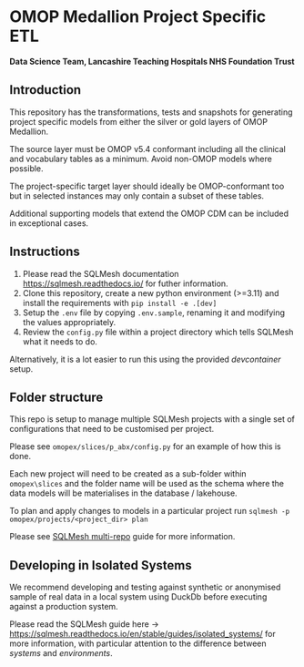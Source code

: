 # OMOP Medallion Project Specific ETL

__Data Science Team, Lancashire Teaching Hospitals NHS Foundation Trust__

## Introduction

This repository has the transformations, tests and snapshots for generating project specific models
from either the silver or gold layers of OMOP Medallion.

The source layer must be OMOP v5.4 conformant including all the clinical and vocabulary tables as a minimum.
Avoid non-OMOP models where possible.

The project-specific target layer should ideally be OMOP-conformant too but in selected instances may only contain a subset of these tables.

Additional supporting models that extend the OMOP CDM can be included in exceptional cases.

## Instructions

1. Please read the SQLMesh documentation <https://sqlmesh.readthedocs.io/> for futher information.
2. Clone this repository, create a new python environment (>=3.11) and install the requirements with `pip install -e .[dev]`
3. Setup the `.env` file by copying `.env.sample`, renaming it and modifying the values appropriately.
4. Review the `config.py` file within a project directory which tells SQLMesh what it needs to do.

Alternatively, it is a lot easier to run this using the provided _devcontainer_ setup.

## Folder structure

This repo is setup to manage multiple SQLMesh projects with a single set of configurations that need to be customised per project.

Please see `omopex/slices/p_abx/config.py` for an example of how this is done.

Each new project will need to be created as a sub-folder within `omopex\slices` and the folder name will be used as the schema where the data models will be materialises in the database / lakehouse.

To plan and apply changes to models in a particular project run `sqlmesh -p omopex/projects/<project_dir> plan`

Please see [SQLMesh multi-repo](https://sqlmesh.readthedocs.io/en/stable/guides/multi_repo/) guide for more information.

## Developing in Isolated Systems

We recommend developing and testing against synthetic or anonymised sample of real data in a local system using DuckDb before executing against a production system.

Please read the SQLMesh guide here -> https://sqlmesh.readthedocs.io/en/stable/guides/isolated_systems/ for more information, with particular attention to the difference between _systems_ and _environments_.
